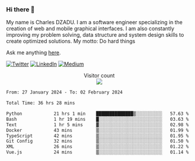 ### Hi there 👋

My name is Charles DZADU. I am a software engineer specializing in the creation of web and mobile graphical interfaces. I am also constantly improving my problem solving, data structure and system design skills to create optimized solutions.
My motto: Do hard things


Ask me anything [here](https://github.com/charlesdzadu/charlesdzadu/issues?q=is%3Aissue+is%3Aopen).

<p> 
  <a href="https://twitter.com/CharlesDzadu" target="_blank"><img alt="Twitter" src="https://img.shields.io/badge/twitter-%231DA1F2.svg?&style=for-the-badge&logo=twitter&logoColor=white" /></a> 
  <a href="https://www.linkedin.com/in/charlesdzadu/" target="_blank"><img alt="LinkedIn" src="https://img.shields.io/badge/linkedin-%230077B5.svg?&style=for-the-badge&logo=linkedin&logoColor=white" /></a> 
  <a href="https://charlesdzadu.com" target="_blank"><img alt="Medium" src="https://img.shields.io/badge/medium-%2312100E.svg?&style=for-the-badge&logo=medium&logoColor=white" /></a>
</p>


<p align="center"> 
  Visitor count<br>
  <img src="https://profile-counter.glitch.me/charlesdzadu/count.svg" />
</p>


<!--START_SECTION:waka-->

```txt
From: 27 January 2024 - To: 02 February 2024

Total Time: 36 hrs 28 mins

Python            21 hrs 1 min    ██████████████▒░░░░░░░░░░   57.63 %
Bash              1 hr 19 mins    █░░░░░░░░░░░░░░░░░░░░░░░░   03.63 %
Text              1 hr 5 mins     ▓░░░░░░░░░░░░░░░░░░░░░░░░   02.98 %
Docker            43 mins         ▒░░░░░░░░░░░░░░░░░░░░░░░░   01.99 %
TypeScript        42 mins         ▒░░░░░░░░░░░░░░░░░░░░░░░░   01.95 %
Git Config        32 mins         ▒░░░░░░░░░░░░░░░░░░░░░░░░   01.50 %
XML               26 mins         ▒░░░░░░░░░░░░░░░░░░░░░░░░   01.22 %
Vue.js            24 mins         ▒░░░░░░░░░░░░░░░░░░░░░░░░   01.14 %
```

<!--END_SECTION:waka-->
